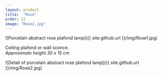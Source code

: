 ```yaml
---
layout: product
title:  "Rose"
order: 12
image: "Rose1.jpg"
---
```


![Porcelain abstract rose plafond lamp]({{ site.github.url }}/img/Rose1.jpg)

Ceiling plafond or wall sconce.  
*Approximate height 30 x 15 cm*

![Detail of porcelain abstract rose plafond lamp]({{ site.github.url }}/img/Rose2.jpg)
